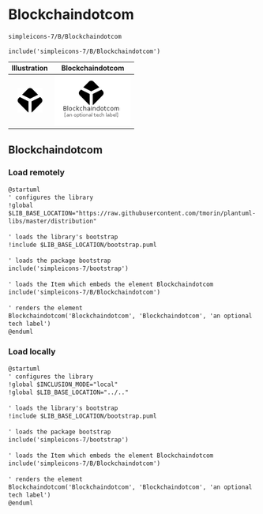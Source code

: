 # Blockchaindotcom


```text
simpleicons-7/B/Blockchaindotcom
```

```text
include('simpleicons-7/B/Blockchaindotcom')
```



| Illustration | Blockchaindotcom |
| :---: | :---: |
| ![illustration for Illustration](../../simpleicons-7/B/Blockchaindotcom.png) | ![illustration for Blockchaindotcom](../../simpleicons-7/B/Blockchaindotcom.Local.png) |




## Blockchaindotcom

### Load remotely
```plantuml
@startuml
' configures the library
!global $LIB_BASE_LOCATION="https://raw.githubusercontent.com/tmorin/plantuml-libs/master/distribution"

' loads the library's bootstrap
!include $LIB_BASE_LOCATION/bootstrap.puml

' loads the package bootstrap
include('simpleicons-7/bootstrap')

' loads the Item which embeds the element Blockchaindotcom
include('simpleicons-7/B/Blockchaindotcom')

' renders the element
Blockchaindotcom('Blockchaindotcom', 'Blockchaindotcom', 'an optional tech label')
@enduml
```

### Load locally
```plantuml
@startuml
' configures the library
!global $INCLUSION_MODE="local"
!global $LIB_BASE_LOCATION="../.."

' loads the library's bootstrap
!include $LIB_BASE_LOCATION/bootstrap.puml

' loads the package bootstrap
include('simpleicons-7/bootstrap')

' loads the Item which embeds the element Blockchaindotcom
include('simpleicons-7/B/Blockchaindotcom')

' renders the element
Blockchaindotcom('Blockchaindotcom', 'Blockchaindotcom', 'an optional tech label')
@enduml
```

